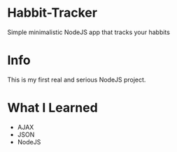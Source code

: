 # Habbit-Tracker
Simple minimalistic NodeJS app that tracks your habbits

# Info
This is my first real and serious NodeJS project. 

# What I Learned
- AJAX
- JSON
- NodeJS

